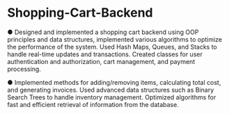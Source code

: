 # Shopping-Cart-Backend
● Designed and implemented a shopping cart backend using OOP principles and data structures, implemented 
various algorithms to optimize the performance of the system. Used Hash Maps, Queues, and Stacks to handle 
real-time updates and transactions. Created classes for user authentication and authorization, cart management, 
and payment processing.

● Implemented methods for adding/removing items, calculating total cost, and generating invoices. Used advanced 
data structures such as Binary Search Trees to handle inventory management. Optimized algorithms for fast and 
efficient retrieval of information from the database. 
